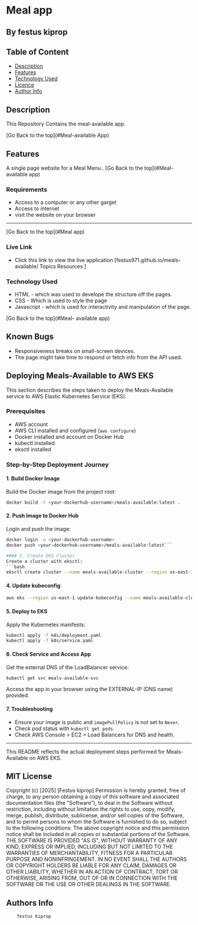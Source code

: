 # Meal app
 ## By festus kiprop
 ## Table of Content
 - [Description](#description)
 - [Features](#features)
 - [Technology  Used](#technology-Used)
 - [Licence](#licence)
 - [Author Info](#Authors-Info)
 ## Description
 
 <p>This Repository Contains the meal-available app.</p>
 
[Go Back to the top](#Meal-available App)
## Features
A  single page website for a Meal Menu .
[Go Back to the top](#Meal-available app)
 ###  Requirements
 
 * Access to  a computer or any other garget
 * Access to internet
 * visit the website on your browser
 ****
 [Go Back to the top](#Meal app)

### Live Link
- Click this link to view the live application [festus971.github.io/meals-available/
Topics
Resources
]
### Technology  Used

* HTML - which was used to develope the structure off the pages.
* CSS - Which is used to style the page
* Javascript - which is used for interactivity and manipulation of the page.

    
        
[Go Back to the top](#Meal- available app)
## Known Bugs
* Responsiveness breaks on small-screen devices.
* The page might take time to respond or fetch info from the API used.

## Deploying Meals-Available to AWS EKS

This section describes the steps taken to deploy the Meals-Available service to AWS Elastic Kubernetes Service (EKS).

### Prerequisites

- AWS account
- AWS CLI installed and configured (`aws configure`)
- Docker installed and account on Docker Hub
- kubectl installed
- eksctl installed

### Step-by-Step Deployment Journey

#### 1. Build Docker Image
Build the Docker image from the project root:
```bash
docker build -t <your-dockerhub-username>/meals-available:latest .
```

#### 2. Push Image to Docker Hub
Login and push the image:
```bash
docker login -u <your-dockerhub-username>
docker push <your-dockerhub-username>/meals-available:latest```

#### 3. Create EKS Cluster
Create a cluster with eksctl:
```bash
eksctl create cluster --name meals-available-cluster --region us-east-1 --nodes 2
```

#### 4. Update kubeconfig
```bash
aws eks --region us-east-1 update-kubeconfig --name meals-available-cluster
```

#### 5. Deploy to EKS
Apply the Kubernetes manifests:
```bash
kubectl apply -f k8s/deployment.yaml
kubectl apply -f k8s/service.yaml
```

#### 6. Check Service and Access App
Get the external DNS of the LoadBalancer service:
```bash
kubectl get svc meals-available-svc
```
Access the app in your browser using the EXTERNAL-IP (DNS name) provided.

#### 7. Troubleshooting
- Ensure your image is public and `imagePullPolicy` is not set to `Never`.
- Check pod status with `kubectl get pods`.
- Check AWS Console > EC2 > Load Balancers for DNS and health.

---
This README reflects the actual deployment steps performed for Meals-Available on AWS EKS.
## MIT License
Copyright (c) [2025] [Festus kiprop] 
Permission is hereby granted, free of charge, to any person obtaining a copy
of this software and associated documentation files (the "Software"), to deal
in the Software without restriction, including without limitation the rights
to use, copy, modify, merge, publish, distribute, sublicense, and/or sell
copies of the Software, and to permit persons to whom the Software is
furnished to do so, subject to the following conditions:
The above copyright notice and this permission notice shall be included in all
copies or substantial portions of the Software.
THE SOFTWARE IS PROVIDED "AS IS", WITHOUT WARRANTY OF ANY KIND, EXPRESS OR
IMPLIED, INCLUDING BUT NOT LIMITED TO THE WARRANTIES OF MERCHANTABILITY,
FITNESS FOR A PARTICULAR PURPOSE AND NONINFRINGEMENT. IN NO EVENT SHALL THE
AUTHORS OR COPYRIGHT HOLDERS BE LIABLE FOR ANY CLAIM, DAMAGES OR OTHER
LIABILITY, WHETHER IN AN ACTION OF CONTRACT, TORT OR OTHERWISE, ARISING FROM,
OUT OF OR IN CONNECTION WITH THE SOFTWARE OR THE USE OR OTHER DEALINGS IN THE
SOFTWARE.
## Authors Info
        festus kiprop 